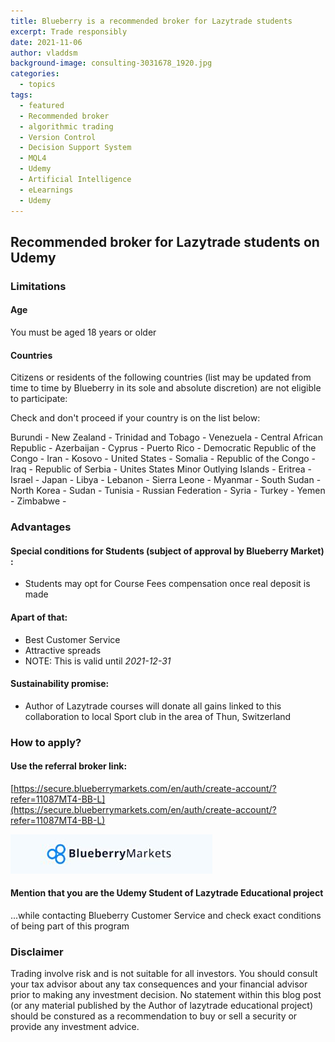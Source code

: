 ```yaml
---
title: Blueberry is a recommended broker for Lazytrade students
excerpt: Trade responsibly
date: 2021-11-06
author: vladdsm
background-image: consulting-3031678_1920.jpg
categories:
  - topics
tags:
  - featured
  - Recommended broker
  - algorithmic trading
  - Version Control
  - Decision Support System
  - MQL4
  - Udemy
  - Artificial Intelligence
  - eLearnings
  - Udemy
---
```


## Recommended broker for Lazytrade students on Udemy

### Limitations

#### Age

You must be aged 18 years or older

#### Countries

Citizens or residents of the following countries (list may be updated from time to time by Blueberry in its sole and absolute discretion) are not eligible to participate:

Check and don't proceed if your country is on the list below:

Burundi - New Zealand - Trinidad and Tobago - Venezuela - Central African Republic - Azerbaijan - Cyprus - Puerto Rico - Democratic Republic of the Congo - Iran - Kosovo - United States - Somalia - Republic of the Congo - Iraq - Republic of Serbia - Unites States Minor Outlying Islands - Eritrea - Israel - Japan - Libya - Lebanon - Sierra Leone - Myanmar - South Sudan - North Korea - Sudan - Tunisia - Russian Federation - Syria - Turkey - Yemen - Zimbabwe - 

### Advantages

#### Special conditions for Students (subject of approval by Blueberry Market) :

* Students may opt for Course Fees compensation once real deposit is made

#### Apart of that:

* Best Customer Service
* Attractive spreads
* NOTE: This is valid until *2021-12-31*

#### Sustainability promise:

* Author of Lazytrade courses will donate all gains linked to this collaboration to local Sport club in the area of Thun, Switzerland

### How to apply?

#### Use the referral broker link:

[https://secure.blueberrymarkets.com/en/auth/create-account/?refer=11087MT4-BB-L](https://secure.blueberrymarkets.com/en/auth/create-account/?refer=11087MT4-BB-L)

[![Recommended broker link](https://raw.githubusercontent.com/vladdsm/myblog_attempt/master/images/BB-ImageBanner.JPG)](https://secure.blueberrymarkets.com/en/auth/create-account/?refer=11087MT4-BB-L)

#### Mention that you are the Udemy Student of Lazytrade Educational project

...while contacting Blueberry Customer Service and check exact conditions of being part of this program


### Disclaimer

Trading involve risk and is not suitable for all investors.
You should consult your tax advisor about any tax consequences and your financial advisor prior to making any investment decision.
No statement within this blog post (or any material published by the Author of lazytrade educational project) should be 
constured as a recommendation to buy or sell a security or provide any investment advice.